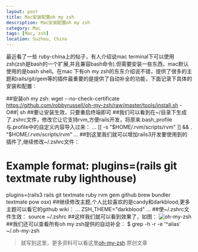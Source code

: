 ```yaml
---
layout: post
title: Mac安装配置oh my zsh
description: Mac安装配置oh my zsh
category: Mac
tags: [Mac, zsh]
location: Suzhou, China
---
```

最近看了一些 ruby-china上的帖子，有人介绍说mac terminal下可以使用zsh(zsh是bash的一个扩展,并且兼容bash命令).但需要安装一些东西，mac默认使用的是bash shell。在mac 下有oh my zsh的东东介绍说不错，提供了很多的主题和rails/git/gem等的插件最重要的是提供了自动补全的功能，下面记录下具体的安装和配置：

##安装oh my zsh:
wget --no-check-certificate https://github.com/robbyrussell/oh-my-zsh/raw/master/tools/install.sh -O##| sh
##要让安装生效，只要重启终端即可
##我们可以看到在~/目录下生成了.zshrc文件，修改它让它支持rvm,方便rails开发，将原来.bash_profile与.profile中的自定义内容导入过来：
...
[[ -s "$HOME/.rvm/scripts/rvm" ]] && . "$HOME/.rvm/scripts/rvm"
...
##到这里我们就可以增加rails3开发要使用到的插件了,继续修改~/.zshrc文件：
 # Example format: plugins=(rails git textmate ruby lighthouse)
plugins=(rails3 rails git textmate ruby rvm gem github brew bundler textmate pow osx)
##继续修改主题,个人比较喜欢的是candy和darkblood,更多主题可以看它的github wiki：
...
ZSH_THEME="darkblood"
...
##使~/.zshrc文件生效：
source ~/.zshrc
##这样我们就可以看到效果了，如图：
![oh-my-zsh][1]
##我们还可以查看所有oh my zsh提供的自动补全：
$ grep -h -r -e '^alias' ~/.oh-my-zsh

> 就写到这里，更多资料可以看这里[oh-my-zsh][2]  原创文章


  [1]: http://cms.everyday-cn.com/system/pictures/1195/large_oh-my-zsh.png?1323394528 "oh my zsh"
  [2]: https://github.com/robbyrussell/oh-my-zsh "oh my zsh"
